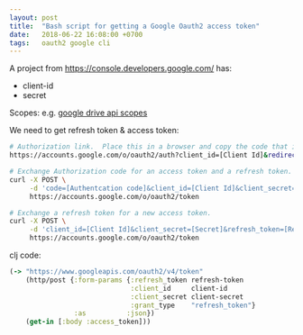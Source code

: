 ```yaml
---
layout: post
title:  "Bash script for getting a Google Oauth2 access token"
date:   2018-06-22 16:08:00 +0700
tags:   oauth2 google cli
---
```

A project from https://console.developers.google.com/ has:
  + client-id
  + secret

Scopes: e.g. [google drive api scopes](https://developers.google.com/drive/api/v3/about-auth#what_scope_or_scopes_does_my_app_need)

We need to get refresh token & access token:
```sh
# Authorization link.  Place this in a browser and copy the code that is returned after you accept the scopes.
https://accounts.google.com/o/oauth2/auth?client_id=[Client Id]&redirect_uri=urn:ietf:wg:oauth:2.0:oob&scope=[Scopes]&response_type=code

# Exchange Authorization code for an access token and a refresh token.
curl -X POST \
     -d 'code=[Authentcation code]&client_id=[Client Id]&client_secret=[Secret]&redirect_uri=urn:ietf:wg:oauth:2.0:oob&grant_type=authorization_code' \
     https://accounts.google.com/o/oauth2/token

# Exchange a refresh token for a new access token.
curl -X POST \
     -d 'client_id=[Client Id]&client_secret=[Secret]&refresh_token=[Refresh token]&grant_type=refresh_token' \
     https://accounts.google.com/o/oauth2/token
```

clj code:
```clj
(-> "https://www.googleapis.com/oauth2/v4/token"
    (http/post {:form-params {:refresh_token refresh-token
                              :client_id     client-id
                              :client_secret client-secret
                              :grant_type    "refresh_token"}
                :as          :json})
    (get-in [:body :access_token]))
```
